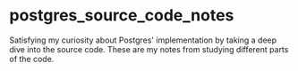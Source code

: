 # postgres_source_code_notes
Satisfying my curiosity about Postgres' implementation by taking a deep dive into the source code. These are my notes from studying different parts of the code.
